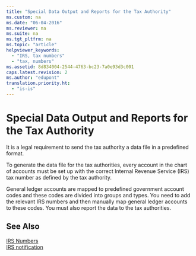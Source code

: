 ```yaml
---
title: "Special Data Output and Reports for the Tax Authority"
ms.custom: na
ms.date: "06-04-2016"
ms.reviewer: na
ms.suite: na
ms.tgt_pltfrm: na
ms.topic: "article"
helpviewer_keywords: 
  - "IRS, tax numbers"
  - "tax, numbers"
ms.assetid: 8d834004-2544-4763-bc23-7a0e93d3c001
caps.latest.revision: 2
ms.author: "edupont"
translation.priority.ht: 
  - "is-is"
---
```

# Special Data Output and Reports for the Tax Authority
It is a legal requirement to send the tax authority a data file in a predefined format.  
  
 To generate the data file for the tax authorities, every account in the chart of accounts must be set up with the correct Internal Revenue Service \(IRS\) tax number as defined by the tax authority.  
  
 General ledger accounts are mapped to predefined government account codes and these codes are divided into groups and types. You need to add the relevant IRS numbers and then manually map general ledger accounts to these codes. You must also report the data to the tax authorities.  
  
## See Also  
 [IRS Numbers](../../LocalFunctionalityForMicrosoftDynamicsNav2016/Iceland/-$-t_10900-irs-numbers-$-.md)   
 [IRS notification](../../LocalFunctionalityForMicrosoftDynamicsNav2016/Iceland/-$-r_10913-irs-notification-$-.md)